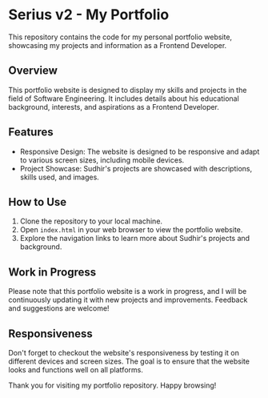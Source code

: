 # Serius v2 - My Portfolio

This repository contains the code for my personal portfolio website, showcasing my projects and information as a Frontend Developer.

## Overview
This portfolio website is designed to display my skills and projects in the field of Software Engineering. It includes details about his educational background, interests, and aspirations as a Frontend Developer.

## Features
- Responsive Design: The website is designed to be responsive and adapt to various screen sizes, including mobile devices.
- Project Showcase: Sudhir's projects are showcased with descriptions, skills used, and images.

## How to Use
1. Clone the repository to your local machine.
2. Open `index.html` in your web browser to view the portfolio website.
3. Explore the navigation links to learn more about Sudhir's projects and background.

## Work in Progress
Please note that this portfolio website is a work in progress, and I will be continuously updating it with new projects and improvements. Feedback and suggestions are welcome!

## Responsiveness
Don't forget to checkout the website's responsiveness by testing it on different devices and screen sizes. The goal is to ensure that the website looks and functions well on all platforms.

Thank you for visiting my portfolio repository. Happy browsing!
